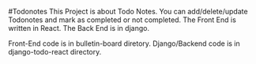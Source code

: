 #Todonotes
This Project is about Todo Notes.
You can add/delete/update Todonotes and mark as completed or not completed.
The Front End is written in React.
The Back End is in django. 

Front-End code is in bulletin-board diretory.
Django/Backend code is in django-todo-react directory.
